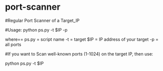# port-scanner

#Regular Port Scanner of a Target_IP 


#Usage: python ps.py -t $IP -p

where==
ps.py = script name
-t  = target
$IP = IP address of your target
-p  = all ports 

#If you want to Scan well-known ports (1-1024) on the target IP, then use: 

python ps.py -t $IP
